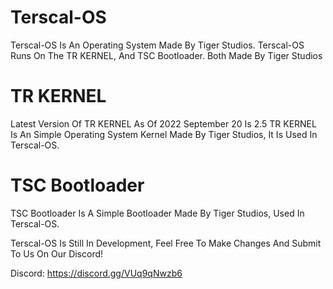 # Terscal-OS
Terscal-OS Is An Operating System Made By Tiger Studios.
Terscal-OS Runs On The TR KERNEL, And TSC Bootloader. Both Made By Tiger Studios

# TR KERNEL
Latest Version Of TR KERNEL As Of 2022 September 20 Is 2.5
TR KERNEL Is An Simple Operating System Kernel Made By Tiger Studios, It Is Used In Terscal-OS.

# TSC Bootloader
TSC Bootloader Is A Simple Bootloader Made By Tiger Studios, Used In Terscal-OS.


Terscal-OS Is Still In Development, Feel Free To Make Changes And Submit To Us On Our Discord!


Discord:
https://discord.gg/VUq9qNwzb6
